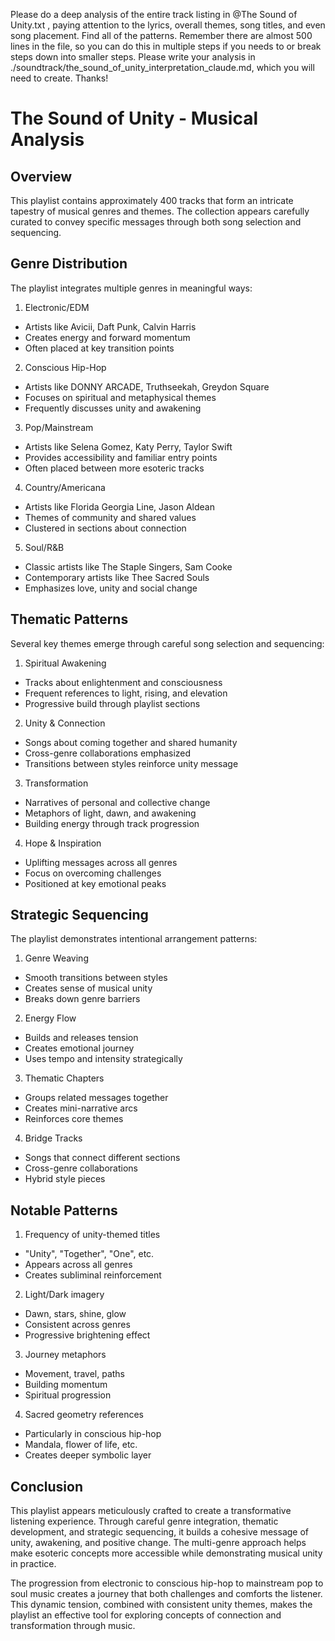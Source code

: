 Please do a deep analysis of the entire track listing in @The Sound of Unity.txt , paying attention to the lyrics, overall themes, song titles, and even song placement. Find all of the patterns. Remember there are almost 500 lines in the file, so you can do this in multiple steps if you needs to or break steps down into smaller steps. Please write your analysis in ./soundtrack/the_sound_of_unity_interpretation_claude.md, which you will need to create. Thanks!

# The Sound of Unity - Musical Analysis

## Overview
This playlist contains approximately 400 tracks that form an intricate tapestry of musical genres and themes. The collection appears carefully curated to convey specific messages through both song selection and sequencing.

## Genre Distribution

The playlist integrates multiple genres in meaningful ways:

1. Electronic/EDM
- Artists like Avicii, Daft Punk, Calvin Harris
- Creates energy and forward momentum
- Often placed at key transition points

2. Conscious Hip-Hop
- Artists like DONNY ARCADE, Truthseekah, Greydon Square
- Focuses on spiritual and metaphysical themes
- Frequently discusses unity and awakening

3. Pop/Mainstream
- Artists like Selena Gomez, Katy Perry, Taylor Swift
- Provides accessibility and familiar entry points
- Often placed between more esoteric tracks

4. Country/Americana 
- Artists like Florida Georgia Line, Jason Aldean
- Themes of community and shared values
- Clustered in sections about connection

5. Soul/R&B
- Classic artists like The Staple Singers, Sam Cooke
- Contemporary artists like Thee Sacred Souls
- Emphasizes love, unity and social change

## Thematic Patterns

Several key themes emerge through careful song selection and sequencing:

1. Spiritual Awakening
- Tracks about enlightenment and consciousness
- Frequent references to light, rising, and elevation
- Progressive build through playlist sections

2. Unity & Connection
- Songs about coming together and shared humanity
- Cross-genre collaborations emphasized
- Transitions between styles reinforce unity message

3. Transformation
- Narratives of personal and collective change
- Metaphors of light, dawn, and awakening
- Building energy through track progression

4. Hope & Inspiration
- Uplifting messages across all genres
- Focus on overcoming challenges
- Positioned at key emotional peaks

## Strategic Sequencing

The playlist demonstrates intentional arrangement patterns:

1. Genre Weaving
- Smooth transitions between styles
- Creates sense of musical unity
- Breaks down genre barriers

2. Energy Flow
- Builds and releases tension
- Creates emotional journey
- Uses tempo and intensity strategically

3. Thematic Chapters
- Groups related messages together
- Creates mini-narrative arcs
- Reinforces core themes

4. Bridge Tracks
- Songs that connect different sections
- Cross-genre collaborations
- Hybrid style pieces

## Notable Patterns

1. Frequency of unity-themed titles
- "Unity", "Together", "One", etc.
- Appears across all genres
- Creates subliminal reinforcement

2. Light/Dark imagery
- Dawn, stars, shine, glow
- Consistent across genres
- Progressive brightening effect

3. Journey metaphors
- Movement, travel, paths
- Building momentum
- Spiritual progression

4. Sacred geometry references
- Particularly in conscious hip-hop
- Mandala, flower of life, etc.
- Creates deeper symbolic layer

## Conclusion

This playlist appears meticulously crafted to create a transformative listening experience. Through careful genre integration, thematic development, and strategic sequencing, it builds a cohesive message of unity, awakening, and positive change. The multi-genre approach helps make esoteric concepts more accessible while demonstrating musical unity in practice.

The progression from electronic to conscious hip-hop to mainstream pop to soul music creates a journey that both challenges and comforts the listener. This dynamic tension, combined with consistent unity themes, makes the playlist an effective tool for exploring concepts of connection and transformation through music. 